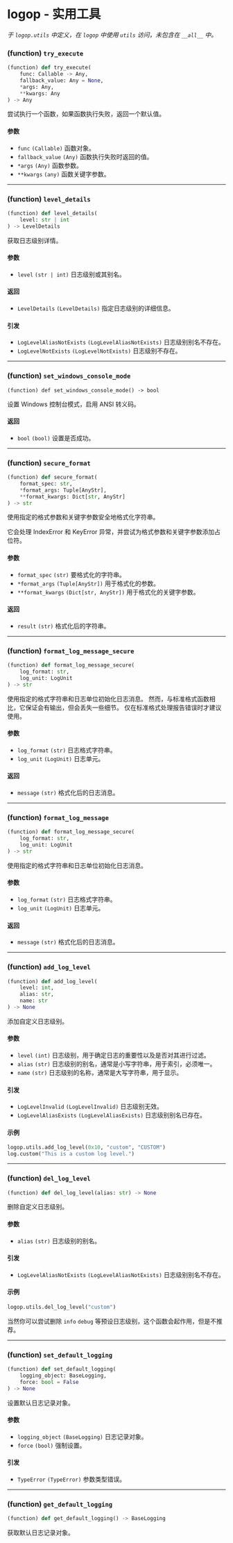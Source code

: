 # logop - 实用工具

_于 `logop.utils` 中定义，在 `logop` 中使用 `utils` 访问，未包含在 `__all__` 中。_

### (function) `try_execute`
```Python
(function) def try_execute(
    func: Callable -> Any,
    fallback_value: Any = None,
    *args: Any,
    **kwargs: Any
) -> Any
```

尝试执行一个函数，如果函数执行失败，返回一个默认值。

#### 参数
- `func` `(Callable)` 函数对象。
- `fallback_value` `(Any)` 函数执行失败时返回的值。
- `*args` `(Any)` 函数参数。
- `**kwargs` `(any)` 函数关键字参数。

---

### (function) `level_details`
```Python
(function) def level_details(
    level: str | int
) -> LevelDetails
```

获取日志级别详情。

#### 参数
- `level` `(str | int)` 日志级别或其别名。

#### 返回
- `LevelDetails` `(LevelDetails)` 指定日志级别的详细信息。

#### 引发
- `LogLevelAliasNotExists` `(LogLevelAliasNotExists)` 日志级别别名不存在。
- `LogLevelNotExists` `(LogLevelNotExists)` 日志级别不存在。

---

### (function) `set_windows_console_mode`
```
(function) def set_windows_console_mode() -> bool
```

设置 Windows 控制台模式，启用 ANSI 转义码。

#### 返回
- `bool` `(bool)` 设置是否成功。

---

### (function) `secure_format`
```Python
(function) def secure_format(
    format_spec: str,
    *format_args: Tuple[AnyStr],
    **format_kwargs: Dict[str, AnyStr]
) -> str
```

使用指定的格式参数和关键字参数安全地格式化字符串。

它会处理 IndexError 和 KeyError 异常，并尝试为格式参数和关键字参数添加占位符。

#### 参数
- `format_spec` `(str)` 要格式化的字符串。
- `*format_args` `(Tuple[AnyStr])` 用于格式化的参数。
- `**format_kwargs` `(Dict[str, AnyStr])` 用于格式化的关键字参数。

#### 返回
- `result` `(str)` 格式化后的字符串。

---

### (function) `format_log_message_secure`
```Python
(function) def format_log_message_secure(
    log_format: str,
    log_unit: LogUnit
) -> str
```

使用指定的格式字符串和日志单位初始化日志消息。
然而，与标准格式函数相比，它保证会有输出，但会丢失一些细节。
仅在标准格式处理报告错误时才建议使用。

#### 参数
- `log_format` `(str)` 日志格式字符串。
- `log_unit` `(LogUnit)` 日志单元。

#### 返回
- `message` `(str)` 格式化后的日志消息。

---

### (function) `format_log_message`
```Python
(function) def format_log_message_secure(
    log_format: str,
    log_unit: LogUnit
) -> str
```

使用指定的格式字符串和日志单位初始化日志消息。

#### 参数
- `log_format` `(str)` 日志格式字符串。
- `log_unit` `(LogUnit)` 日志单元。

#### 返回
- `message` `(str)` 格式化后的日志消息。

---

### (function) `add_log_level`
```Python
(function) def add_log_level(
    level: int,
    alias: str,
    name: str
) -> None
```

添加自定义日志级别。

#### 参数
- `level` `(int)` 日志级别，用于确定日志的重要性以及是否对其进行过滤。
- `alias` `(str)` 日志级别的别名，通常是小写字符串，用于索引，必须唯一。
- `name` `(str)` 日志级别的名称，通常是大写字符串，用于显示。

#### 引发
- `LogLevelInvalid` `(LogLevelInvalid)` 日志级别无效。
- `LogLevelAliasExists` `(LogLevelAliasExists)` 日志级别别名已存在。

#### 示例
```Python
logop.utils.add_log_level(0x10, "custom", "CUSTOM")
log.custom("This is a custom log level.")
```

---

### (function) `del_log_level`
```Python
(function) def del_log_level(alias: str) -> None
```

删除自定义日志级别。

#### 参数
- `alias` `(str)` 日志级别的别名。

#### 引发
- `LogLevelAliasNotExists` `(LogLevelAliasNotExists)` 日志级别别名不存在。

#### 示例
```Python
logop.utils.del_log_level("custom")
```

当然你可以尝试删除 `info` `debug` 等预设日志级别，这个函数会起作用，但是不推荐。

---

### (function) `set_default_logging`
```Python
(function) def set_default_logging(
    logging_object: BaseLogging,
    force: bool = False
) -> None
```

设置默认日志记录对象。

#### 参数
- `logging_object` `(BaseLogging)` 日志记录对象。
- `force` `(bool)` 强制设置。

#### 引发
- `TypeError` `(TypeError)` 参数类型错误。

---

### (function) `get_default_logging`
```Python
(function) def get_default_logging() -> BaseLogging
```

获取默认日志记录对象。

